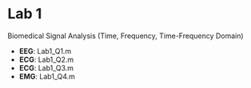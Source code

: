 # Lab 1

Biomedical Signal Analysis (Time, Frequency, Time-Frequency Domain)

*   **EEG**: Lab1_Q1.m
*   **ECG**: Lab1_Q2.m
*   **ECG**: Lab1_Q3.m
*   **EMG**: Lab1_Q4.m
